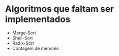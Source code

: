 # Algoritmos que faltam ser implementados
- Merge-Sort
- Shell-Sort
- Radix-Sort
- Contagem de menores
